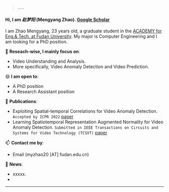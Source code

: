 > .....


#### Hi, I am *赵梦阳* (Mengyang Zhao).   [Google Scholar](https://scholar.google.cz/citations?hl=zh-CN&user=SdWMyyEAAAAJ/)
I am Zhao Mengyang, 23 years old, a graduate student in the [ACADEMY for Eng.& Tech. at Fudan University](http://faet.fudan.edu.cn/). My major is Computer Engineering and I am looking for a PhD position. 

🔭 **Reseach-wise, I mainly focus on**:

- Video Understanding and Analysis.
- More specifically, Video Anomaly Detection and Video Prediction.

😄 **I am open to**:

- A PhD position
- A Research Assistant position


🌱 **Publications**:
- Exploiting Spatial-temporal Correlations for Video Anomaly Detection. `Accepted by ICPR 2022` [paper](https://arxiv.org/abs)
- Learning Spatiotemporal Representation Augmented Normality for Video Anomaly Detection.  `Submitted in IEEE Transactions on Circuits and Systems for Video Technology (TCSVT)` [paper](https://arxiv.org/abs/)

📫 **Contact me by**:
- Email (myzhao20 [AT] fudan.edu.cn)


💬 **News**:
- xxxxx.
- 

----
